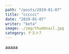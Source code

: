 ```yaml
---
path: "/posts/2019-01-07"
title: "cccccc"
date: "2019-01-07"
writer: "kota"
image: ./img/thumbnail.jpg
category: テスト7
---
```

aaaaa